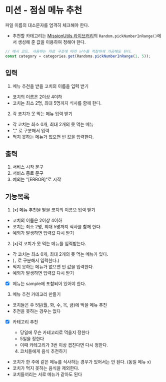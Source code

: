 # 미션 - 점심 메뉴 추천

파일 이름의 대소문자를 엄격히 체크해야 한다.

- 추천할 카테고리는 [MissionUtils 라이브러리](https://github.com/woowacourse-projects/javascript-mission-utils#mission-utils)의 `Random.pickNumberInRange()`에서 생성해 준 값을 이용하여 정해야 한다.

```javascript
// 예시 코드. 사용하는 자료 구조에 따라 난수를 적절하게 가공해도 된다.
const category = categories.get(Randoms.pickNumberInRange(1, 5));
```

## 입력

1. 메뉴 추천을 받을 코치의 이름을 입력 받기

- 코치의 이름은 2이상 4이하
- 코치는 최소 2명, 최대 5명까지 식사를 함께 한다.

2. 각 코치가 못 먹는 메뉴 입력 받기

- 각 코치는 최소 0개, 최대 2개의 못 먹는 메뉴
- "," 로 구분해서 입력
- 먹지 못하는 메뉴가 없으면 빈 값을 입력한다.

## 출력

1. 서비스 시작 문구
2. 서비스 종료 문구
3. 예외는 "[ERROR]"로 시작

## 기능목록

1. [x] 메뉴 추천을 받을 코치의 이름으 입력 받기

- 코치의 이름은 2이상 4이하
- 코치는 최소 2명, 최대 5명까지 식사를 함께 한다.
- 예외가 발생하면 입력값 다시 받기

2. [x]각 코치가 못 먹는 메뉴를 입력받는다.

- 각 코치는 최소 0개, 최대 2개의 못 먹는 메뉴가 있다.
- (`,` 로 구분해서 입력한다.)
- 먹지 못하는 메뉴가 없으면 빈 값을 입력한다.
- 예외가 발생하면 입력값 다시 받기
- [x] 메뉴는 sample에 포함되어 있어야 한다.

3. 메뉴 추천 카테고리 만들기

- 코치들은 주 5일(월, 화, 수, 목, 금)에 먹을 메뉴 추천
- 추천을 못하는 경우는 없다
- [x] 카테고리 추천

  - 당일에 무슨 카테고리로 먹을지 정한다
  - 5일을 정한다
  - 이때 카테고리가 3번 이상 겹친다면 다시 정한다.

  4. 코치들에게 음식 추천하기

- 코치가 한 주에 같은 메뉴를 식사하는 경우가 있어서는 안 된다. (동일 메뉴 x)
- 코치가 먹지 못하는 음식을 제외한다.
- 코치들끼리는 서로 메뉴가 같아도 된다

